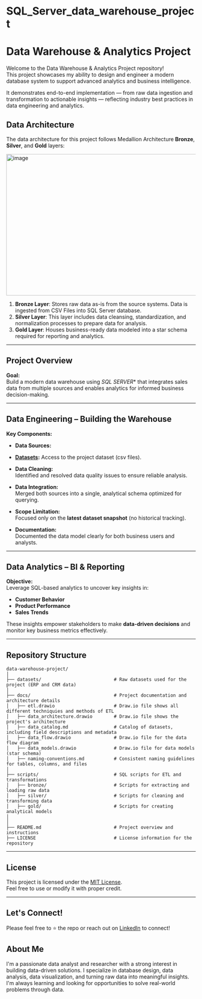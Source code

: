 # SQL_Server_data_warehouse_project

# Data Warehouse & Analytics Project

Welcome to the Data Warehouse & Analytics Project repository!  
This project showcases my ability to design and engineer a modern database system to support advanced analytics and business intelligence.

It demonstrates end-to-end implementation — from raw data ingestion and transformation to actionable insights — reflecting industry best practices in data engineering and analytics.
##  Data Architecture

The data architecture for this project follows Medallion Architecture **Bronze**, **Silver**, and **Gold** layers:

<img width="558" height="375" alt="image" src="https://github.com/user-attachments/assets/9882dee4-3813-4569-8118-3828109b9641" />

1. **Bronze Layer**: Stores raw data as-is from the source systems. Data is ingested from CSV Files into SQL Server database.
3. **Silver Layer**: This layer includes data cleansing, standardization, and normalization processes to prepare data for analysis.
4. **Gold Layer**: Houses business-ready data modeled into a star schema required for reporting and analytics.

---

## Project Overview

**Goal:**  
Build a modern data warehouse using *SQL SERVER** that integrates sales data from multiple sources and enables analytics for informed business decision-making.

---

##  Data Engineering – Building the Warehouse

**Key Components:**

- **Data Sources:**  
- **[Datasets](datasets/):** Access to the project dataset (csv files).

- **Data Cleaning:**  
  Identified and resolved data quality issues to ensure reliable analysis.

- **Data Integration:**  
  Merged both sources into a single, analytical schema optimized for querying.

- **Scope Limitation:**  
  Focused only on the **latest dataset snapshot** (no historical tracking).

- **Documentation:**  
  Documented the data model clearly for both business users and analysts.

---

## Data Analytics – BI & Reporting

**Objective:**  
Leverage SQL-based analytics to uncover key insights in:

-  **Customer Behavior**
-  **Product Performance**
-  **Sales Trends**

These insights empower stakeholders to make **data-driven decisions** and monitor key business metrics effectively.

---
## Repository Structure
```
data-warehouse-project/
│
├── datasets/                           # Raw datasets used for the project (ERP and CRM data)
│
├── docs/                               # Project documentation and architecture details
│   ├── etl.drawio                      # Draw.io file shows all different techniquies and methods of ETL
│   ├── data_architecture.drawio        # Draw.io file shows the project's architecture
│   ├── data_catalog.md                 # Catalog of datasets, including field descriptions and metadata
│   ├── data_flow.drawio                # Draw.io file for the data flow diagram
│   ├── data_models.drawio              # Draw.io file for data models (star schema)
│   ├── naming-conventions.md           # Consistent naming guidelines for tables, columns, and files
│
├── scripts/                            # SQL scripts for ETL and transformations
│   ├── bronze/                         # Scripts for extracting and loading raw data
│   ├── silver/                         # Scripts for cleaning and transforming data
│   ├── gold/                           # Scripts for creating analytical models
│
│
├── README.md                           # Project overview and instructions
├── LICENSE                             # License information for the repository
```
---

##  License

This project is licensed under the [MIT License](LICENSE).  
Feel free to use or modify it with proper credit.

---

##  Let's Connect!

Please feel free to ⭐ the repo or reach out on [LinkedIn](https://www.linkedin.com/in/reuben-samuel-b55b97234/) to connect!

## About Me

I'm a passionate data analyst and researcher with a strong interest in building data-driven solutions. I specialize in database design, data analysis, data visualization, and turning raw data into meaningful insights. I'm always learning and looking for opportunities to solve real-world problems through data.

